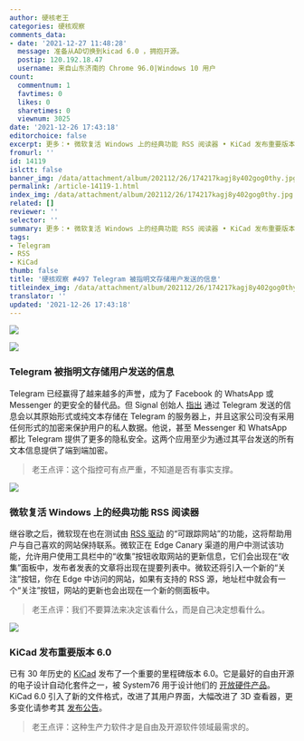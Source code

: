 ```yaml
---
author: 硬核老王
categories: 硬核观察
comments_data:
- date: '2021-12-27 11:48:28'
  message: 准备从AD切换到kicad 6.0 ，拥抱开源。
  postip: 120.192.18.47
  username: 来自山东济南的 Chrome 96.0|Windows 10 用户
count:
  commentnum: 1
  favtimes: 0
  likes: 0
  sharetimes: 0
  viewnum: 3025
date: '2021-12-26 17:43:18'
editorchoice: false
excerpt: 更多：• 微软复活 Windows 上的经典功能 RSS 阅读器 • KiCad 发布重要版本 6.0
fromurl: ''
id: 14119
islctt: false
banner_img: /data/attachment/album/202112/26/174217kagj8y402gog0thy.jpg
permalink: /article-14119-1.html
index_img: /data/attachment/album/202112/26/174217kagj8y402gog0thy.jpg
related: []
reviewer: ''
selector: ''
summary: 更多：• 微软复活 Windows 上的经典功能 RSS 阅读器 • KiCad 发布重要版本 6.0
tags:
- Telegram
- RSS
- KiCad
thumb: false
title: '硬核观察 #497 Telegram 被指明文存储用户发送的信息'
titleindex_img: /data/attachment/album/202112/26/174217kagj8y402gog0thy.jpg
translator: ''
updated: '2021-12-26 17:43:18'
---
```


![](/data/attachment/album/202112/26/174217kagj8y402gog0thy.jpg)


![](/data/attachment/album/202112/26/174231qehchjoavajlckca.jpg)


### Telegram 被指明文存储用户发送的信息


Telegram 已经赢得了越来越多的声誉，成为了 Facebook 的 WhatsApp 或 Messenger 的更安全的替代品。但 Signal 创始人 [指出](https://www.phonearena.com/news/telegram-online-privacy-security_id137402) 通过 Telegram 发送的信息会以其原始形式或纯文本存储在 Telegram 的服务器上，并且这家公司没有采用任何形式的加密来保护用户的私人数据。他说，甚至 Messenger 和 WhatsApp 都比 Telegram 提供了更多的隐私安全。这两个应用至少为通过其平台发送的所有文本信息提供了端到端加密。



> 
> 老王点评：这个指控可有点严重，不知道是否有事实支撑。
> 
> 
> 


![](/data/attachment/album/202112/26/174241ok0ctspmc9wr0m9j.jpg)


### 微软复活 Windows 上的经典功能 RSS 阅读器


继谷歌之后，微软现在也在测试由 [RSS 驱动](https://www.windowslatest.com/2021/12/26/microsoft-edge-to-revive-rss-feeds/) 的“可跟踪网站”的功能，这将帮助用户与自己喜欢的网站保持联系。微软正在 Edge Canary 渠道的用户中测试该功能，允许用户使用工具栏中的“收集”按钮收取网站的更新信息，它们会出现在“收集”面板中，发布者发表的文章将出现在提要列表中。微软还将引入一个新的“关注”按钮，你在 Edge 中访问的网站，如果有支持的 RSS 源，地址栏中就会有一个“关注”按钮，网站的更新也会出现在一个新的侧面板中。



> 
> 老王点评：我们不要算法来决定该看什么，而是自己决定想看什么。
> 
> 
> 


![](/data/attachment/album/202112/26/174307rhhzrdnu1ud2yyyu.jpg)


### KiCad 发布重要版本 6.0


已有 30 年历史的 [KiCad](https://www.kicad.org/) 发布了一个重要的里程碑版本 6.0。它是最好的自由开源的电子设计自动化套件之一，被 System76 用于设计他们的 [开放硬件产品](https://www.phoronix.com/scan.php?page=news_item&px=System76-Launch-Keyboard)。KiCad 6.0 引入了新的文件格式，改进了其用户界面，大幅改进了 3D 查看器，更多变化请参考其 [发布公告](https://www.kicad.org/blog/2021/12/KiCad-6.0.0-Release/)。



> 
> 老王点评：这种生产力软件才是自由及开源软件领域最需求的。
> 
> 
>